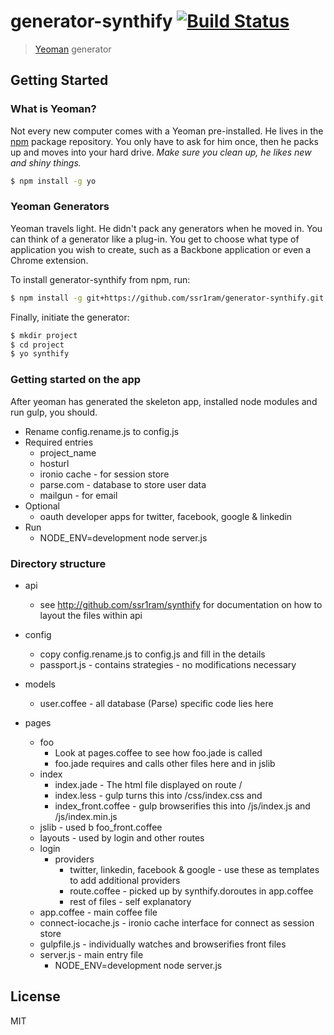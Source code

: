 # generator-synthify [![Build Status](https://secure.travis-ci.org/ssr1ram/generator-synthify.png?branch=master)](https://travis-ci.org/ssr1ram/generator-synthify)

> [Yeoman](http://yeoman.io) generator


## Getting Started

### What is Yeoman?

Not every new computer comes with a Yeoman pre-installed. He lives in the [npm](https://npmjs.org) package repository. You only have to ask for him once, then he packs up and moves into your hard drive. *Make sure you clean up, he likes new and shiny things.*

```bash
$ npm install -g yo
```

### Yeoman Generators

Yeoman travels light. He didn't pack any generators when he moved in. You can think of a generator like a plug-in. You get to choose what type of application you wish to create, such as a Backbone application or even a Chrome extension.

To install generator-synthify from npm, run:

```bash
$ npm install -g git+https://github.com/ssr1ram/generator-synthify.git
```

Finally, initiate the generator:

```bash
$ mkdir project
$ cd project
$ yo synthify
```

### Getting started on the app

After yeoman has generated the skeleton app, installed node modules and
run gulp, you should.

* Rename config.rename.js to config.js
* Required entries
  * project_name
  * hosturl
  * ironio cache - for session store
  * parse.com - database to store user data
  * mailgun - for email
* Optional
  * oauth developer apps for twitter, facebook, google & linkedin
* Run
  * NODE_ENV=development node server.js

### Directory structure

* api
  * see http://github.com/ssr1ram/synthify for documentation on how to
    layout the files within api
* config
  * copy config.rename.js to config.js and fill in the details
  * passport.js - contains strategies - no modifications necessary

* models
  * user.coffee - all database (Parse) specific code lies here
* pages
  * foo
    * Look at pages.coffee to see how foo.jade is called
    * foo.jade requires and calls other files here and in jslib
  * index
    * index.jade - The html file displayed on route /
    * index.less - gulp turns this into /css/index.css and
    * index_front.coffee - gulp browserifies this into /js/index.js and
      /js/index.min.js
  * jslib - used b foo_front.coffee
  * layouts - used by login and other routes
  * login
    * providers
      * twitter, linkedin, facebook & google - use these as templates to
        add additional providers
      * route.coffee - picked up by synthify.doroutes in app.coffee
      * rest of files - self explanatory
  * app.coffee - main coffee file
  * connect-iocache.js - ironio cache interface for connect as session
    store
  * gulpfile.js - individually watches and browserifies <foo>front files
  * server.js - main entry file
    * NODE_ENV=development node server.js



## License

MIT
